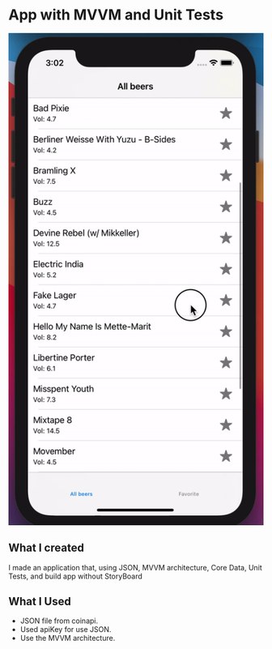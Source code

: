 #  App with MVVM and Unit Tests

![project](project.gif)

## What I created

I made an application that, using JSON, MVVM architecture, Core Data, Unit Tests, and build app without StoryBoard 

## What I Used

* JSON file from coinapi.
* Used apiKey for use JSON.
* Use the MVVM architecture. 

